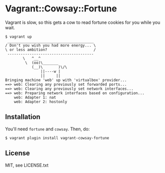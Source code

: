 # Vagrant::Cowsay::Fortune

Vagrant is slow, so this gets a cow to read fortune cookies for you
while you wait.

```
$ vagrant up
 _______________________________________
/ Don't you wish you had more energy... \
\ or less ambition?                     /
 ---------------------------------------
        \   ^__^
         \  (oo)\_______
            (__)\       )\/\
                ||----w |
                ||     ||
Bringing machine 'web' up with 'virtualbox' provider...
==> web: Clearing any previously set forwarded ports...
==> web: Clearing any previously set network interfaces...
==> web: Preparing network interfaces based on configuration...
    web: Adapter 1: nat
    web: Adapter 2: hostonly
```

## Installation

You'll need `fortune` and `cowsay`. Then, do:

    $ vagrant plugin install vagrant-cowsay-fortune

## License

MIT, see LICENSE.txt

